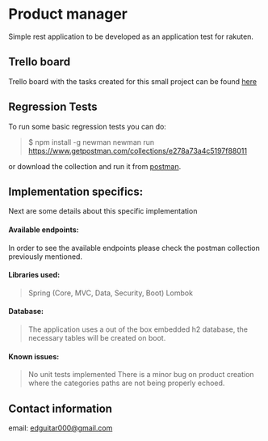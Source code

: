 # Product manager
Simple rest application to be developed as an application test for rakuten.

## Trello board
Trello board with the tasks created for this small project can be found [here](https://trello.com/b/pHzOz5XA/rakuten)

## Regression Tests
To run some basic regression tests you can do:

> $ npm install -g newman
> newman run https://www.getpostman.com/collections/e278a73a4c5197f88011

or download the collection and run it from [postman](https://www.getpostman.com/).

## Implementation specifics:
Next are some details about this specific implementation

#### Available endpoints:

In order to see the available endpoints please check the postman collection previously mentioned.

#### Libraries used:

> Spring (Core, MVC, Data, Security, Boot)
> Lombok

#### Database:

> The application uses a out of the box embedded h2 database, the necessary tables will be created on boot.

#### Known issues:

> No unit tests implemented
> There is a minor bug on product creation where the categories paths are not being properly echoed.

## Contact information
email: edguitar000@gmail.com
